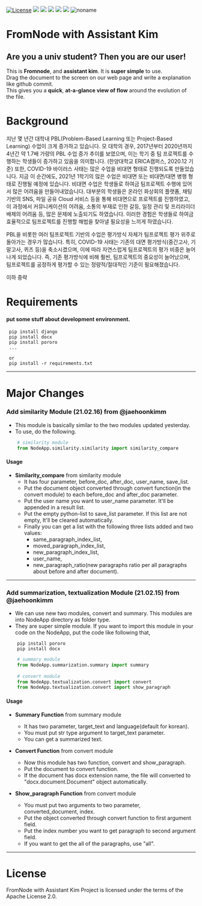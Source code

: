 [![License](https://img.shields.io/badge/License-Apache%202.0-blue.svg)](https://opensource.org/licenses/Apache-2.0) ![](https://img.shields.io/badge/Django-3.1.1-blue) ![](https://img.shields.io/github/issues/FromNode/FromNode_Project) ![](https://img.shields.io/github/issues-closed/FromNode/FromNode_Project) ![](https://img.shields.io/github/languages/count/FromNode/FromNode_Project) ![](https://img.shields.io/github/contributors/FromNode/FromNode_Project)
![noname](https://user-images.githubusercontent.com/43606451/108619937-adbb7b80-746b-11eb-9508-012266a5b8c1.png)
# FromNode with Assistant Kim

## __Are you a univ student? Then you are our user!__
This is __Fromnode__, and __assistant kim__. It is __super simple__ to use.   
Drag the document to the screen on our web page and write a explanation like github commit.   
This gives you a __quick__, __at-a-glance view of flow__ around the evolution of the file.
# Background
지난 몇 년간 대학내 PBL(Problem-Based Learning 또는 Project-Based Learning) 수업이 크게 증가하고 있습니다. 모 대학의 경우, 2017년부터 2020년까지 4년간 약 1.7배 가량의 PBL 수업 증가 추이를 보였으며, 이는 학기 중 팀 프로젝트를 수행하는 학생들이 증가하고 있음을 의미합니다. (한양대학교 ERICA캠퍼스, 2020.12 기준)
또한, COVID-19 바이러스 사태는 많은 수업을 비대면 형태로 진행되도록 만들었습니다. 지금 이 순간에도, 2021년 1학기의 많은 수업은 비대면 또는 비대면/대면 병행 형태로 진행될 예정에 있습니다. 비대면 수업은 학생들로 하여금 팀프로젝트 수행에 있어서 많은 어려움을 만들어내었습니다. 대부분의 학생들은 온라인 화상회의 플랫폼, 채팅 기반의 SNS, 파일 공유 Cloud 서비스 등을 통해 비대면으로 프로젝트를 진행하였고, 이 과정에서 커뮤니케이션의 어려움, 소통의 부재로 인한 갈등, 일정 관리 및 프리라이더 배제의 어려움 등, 많은 문제에 노출되기도 하였습니다. 이러한 경험은 학생들로 하여금 효율적으로 팀프로젝트를 진행할 해법을 찾아낼 필요성을 느끼게 하였습니다.

PBL을 비롯한 여러 팀프로젝트 기반의 수업은 평가방식 자체가 팀프로젝트 평가 위주로 돌아가는 경우가 많습니다. 특히, COVID-19 사태는 기존의 대면 평가방식(중간고사, 기말고사, 퀴즈 등)을 축소시켰으며, 이에 따라 자연스럽게 팀프로젝트의 평가 비중은 늘어나게 되었습니다. 즉, 기존 평가방식에 비해 훨씬, 팀프로젝트의 중요성이 늘어났으며, 팀프로젝트를 공정하게 평가할 수 있는 정량적/절대적인 기준이 필요해졌습니다.

이하 중략

# Requirements
#### put some stuff about development environment.
```terminal
 pip install django
 pip install docx
 pip install pororo
 ...
 
 or
 pip install -r requirements.txt
```
--------------
# Major Changes 
### Add similarity Module (21.02.16) from @jaehoonkimm
- This module is basically similar to the two modules updated yesterday.
- To use, do the following.
```python
    # similarity module
    from NodeApp.similarity.similarity import similarity_compare
```
 #### Usage 
   - **Similarity_compare** from similarity module
       - It has four parameter, before_doc, after_doc, user_name, save_list.
       - Put the document object converted through convert function(in the convert module) 
         to each before_doc and after_doc parameter.
       - Put the user name you want to user_name parameter. It'll be appended in a result list.
       - Put the empty python-list to save_list parameter. If this list are not empty, It'll be cleared automatically.
       - Finally you can get a list with the following three lists added and two values: 
         - same_paragraph_index_list,  
         - moved_paragraph_index_list,  
         - new_paragraph_index_list,  
         - user_name,  
         - new_paragraph_ratio(new paragraphs ratio per all paragraphs about before and after document). 
 --------------
### Add summarization, textualization Module (21.02.15) from @jaehoonkimm
- We can use new two modules, convert and summary. This modules are into NodeApp directory as folder type. 
- They are super simple module. If you want to import this module in your code on the NodeApp, put the code like following that,
```terminal
    pip install pororo
    pip install docx
```
```python
    # summary module
    from NodeApp.summarization.summary import summary
    
    # convert module
    from NodeApp.textualization.convert import convert
    from NodeApp.textualization.convert import show_paragraph
```
 #### Usage 
   - **Summary Function** from summary module
       - It has two parameter, target_text and language(default for korean).
       - You must put str type argument to target_text parameter. 
       - You can get a summarized text.

   - **Convert Function** from convert module
       - Now this module has two function, convert and show_paragraph. 
       - Put the document to convert function. 
       - If the document has docx extension name, the file will converted 
         to "docx.document.Document" object automatically.

   - **Show_paragraph Function** from convert module
       - You must put two arguments to two parameter, converted_document, index.
       - Put the object converted through convert function to first argument field. 
       - Put the index number you want to get paragraph to second argument field. 
       - If you want to get the all of the paragraphs, use "all".
 --------------
 
 # License
FromNode with Assistant Kim Project is licensed under the terms of the Apache License 2.0.
